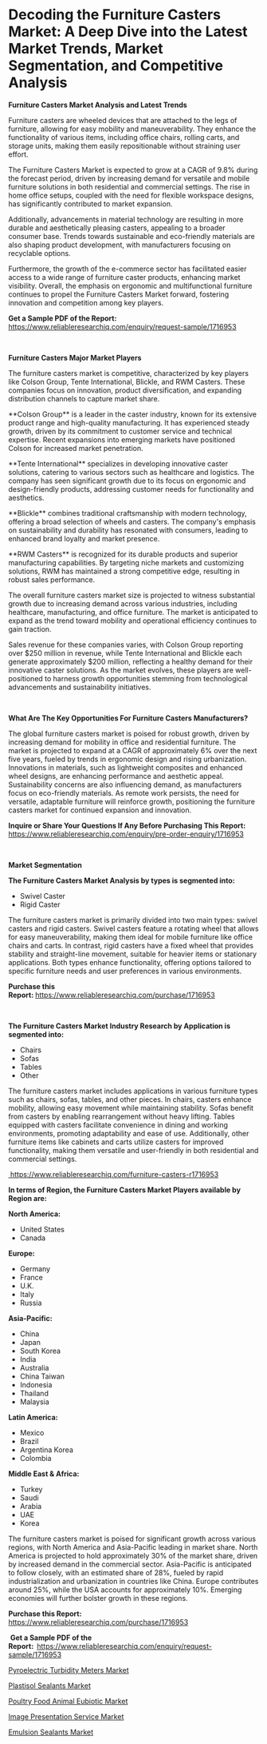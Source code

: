 <p><h1>Decoding the Furniture Casters Market: A Deep Dive into the Latest Market Trends, Market Segmentation, and Competitive Analysis</h1></p><p><strong>Furniture Casters Market Analysis and Latest Trends</strong></p>
<p><p>Furniture casters are wheeled devices that are attached to the legs of furniture, allowing for easy mobility and maneuverability. They enhance the functionality of various items, including office chairs, rolling carts, and storage units, making them easily repositionable without straining user effort. </p><p>The Furniture Casters Market is expected to grow at a CAGR of 9.8% during the forecast period, driven by increasing demand for versatile and mobile furniture solutions in both residential and commercial settings. The rise in home office setups, coupled with the need for flexible workspace designs, has significantly contributed to market expansion. </p><p>Additionally, advancements in material technology are resulting in more durable and aesthetically pleasing casters, appealing to a broader consumer base. Trends towards sustainable and eco-friendly materials are also shaping product development, with manufacturers focusing on recyclable options. </p><p>Furthermore, the growth of the e-commerce sector has facilitated easier access to a wide range of furniture caster products, enhancing market visibility. Overall, the emphasis on ergonomic and multifunctional furniture continues to propel the Furniture Casters Market forward, fostering innovation and competition among key players.</p></p>
<p><strong>Get a Sample PDF of the Report:&nbsp;</strong> <a href="https://www.reliableresearchiq.com/enquiry/request-sample/1716953?utm_campaign=1539&utm_medium=2&utm_source=Github&utm_content=ia&utm_term=13102024&utm_id=furniture-casters">https://www.reliableresearchiq.com/enquiry/request-sample/1716953</a></p>
<p>&nbsp;</p>
<p><strong>Furniture Casters Major Market Players</strong></p>
<p><p>The furniture casters market is competitive, characterized by key players like Colson Group, Tente International, Blickle, and RWM Casters. These companies focus on innovation, product diversification, and expanding distribution channels to capture market share.</p><p>**Colson Group** is a leader in the caster industry, known for its extensive product range and high-quality manufacturing. It has experienced steady growth, driven by its commitment to customer service and technical expertise. Recent expansions into emerging markets have positioned Colson for increased market penetration.</p><p>**Tente International** specializes in developing innovative caster solutions, catering to various sectors such as healthcare and logistics. The company has seen significant growth due to its focus on ergonomic and design-friendly products, addressing customer needs for functionality and aesthetics.</p><p>**Blickle** combines traditional craftsmanship with modern technology, offering a broad selection of wheels and casters. The company's emphasis on sustainability and durability has resonated with consumers, leading to enhanced brand loyalty and market presence.</p><p>**RWM Casters** is recognized for its durable products and superior manufacturing capabilities. By targeting niche markets and customizing solutions, RWM has maintained a strong competitive edge, resulting in robust sales performance.</p><p>The overall furniture casters market size is projected to witness substantial growth due to increasing demand across various industries, including healthcare, manufacturing, and office furniture. The market is anticipated to expand as the trend toward mobility and operational efficiency continues to gain traction.</p><p>Sales revenue for these companies varies, with Colson Group reporting over $250 million in revenue, while Tente International and Blickle each generate approximately $200 million, reflecting a healthy demand for their innovative caster solutions. As the market evolves, these players are well-positioned to harness growth opportunities stemming from technological advancements and sustainability initiatives.</p></p>
<p>&nbsp;</p>
<p><strong>What Are The Key Opportunities For Furniture Casters Manufacturers?</strong></p>
<p><p>The global furniture casters market is poised for robust growth, driven by increasing demand for mobility in office and residential furniture. The market is projected to expand at a CAGR of approximately 6% over the next five years, fueled by trends in ergonomic design and rising urbanization. Innovations in materials, such as lightweight composites and enhanced wheel designs, are enhancing performance and aesthetic appeal. Sustainability concerns are also influencing demand, as manufacturers focus on eco-friendly materials. As remote work persists, the need for versatile, adaptable furniture will reinforce growth, positioning the furniture casters market for continued expansion and innovation.</p></p>
<p><strong>Inquire or Share Your Questions If Any Before Purchasing This Report:</strong> <a href="https://www.reliableresearchiq.com/enquiry/pre-order-enquiry/1716953?utm_campaign=1539&utm_medium=2&utm_source=Github&utm_content=ia&utm_term=13102024&utm_id=furniture-casters">https://www.reliableresearchiq.com/enquiry/pre-order-enquiry/1716953</a></p>
<p>&nbsp;</p>
<p><strong>Market Segmentation</strong></p>
<p><strong>The Furniture Casters Market Analysis by types is segmented into:</strong></p>
<p><ul><li>Swivel Caster</li><li>Rigid Caster</li></ul></p>
<p><p>The furniture casters market is primarily divided into two main types: swivel casters and rigid casters. Swivel casters feature a rotating wheel that allows for easy maneuverability, making them ideal for mobile furniture like office chairs and carts. In contrast, rigid casters have a fixed wheel that provides stability and straight-line movement, suitable for heavier items or stationary applications. Both types enhance functionality, offering options tailored to specific furniture needs and user preferences in various environments.</p></p>
<p><strong>Purchase this Report:&nbsp;</strong><a href="https://www.reliableresearchiq.com/purchase/1716953?utm_campaign=1539&utm_medium=2&utm_source=Github&utm_content=ia&utm_term=13102024&utm_id=furniture-casters">https://www.reliableresearchiq.com/purchase/1716953</a></p>
<p>&nbsp;</p>
<p><strong>The Furniture Casters Market Industry Research by Application is segmented into:</strong></p>
<p><ul><li>Chairs</li><li>Sofas</li><li>Tables</li><li>Other</li></ul></p>
<p><p>The furniture casters market includes applications in various furniture types such as chairs, sofas, tables, and other pieces. In chairs, casters enhance mobility, allowing easy movement while maintaining stability. Sofas benefit from casters by enabling rearrangement without heavy lifting. Tables equipped with casters facilitate convenience in dining and working environments, promoting adaptability and ease of use. Additionally, other furniture items like cabinets and carts utilize casters for improved functionality, making them versatile and user-friendly in both residential and commercial settings.</p></p>
<p><a href="https://www.reliableresearchiq.com/furniture-casters-r1716953?utm_campaign=1539&utm_medium=2&utm_source=Github&utm_content=ia&utm_term=13102024&utm_id=furniture-casters">&nbsp;https://www.reliableresearchiq.com/furniture-casters-r1716953</a></p>
<p><strong>In terms of Region, the Furniture Casters Market Players available by Region are:</strong></p>
<p>
    <p> <strong> North America: </strong>
        <ul>
            <li>United States</li>
            <li>Canada</li>
        </ul>
        </p> 
    <p> <strong> Europe: </strong>
        <ul>
            <li>Germany</li>
            <li>France</li>
            <li>U.K.</li>
            <li>Italy</li>
            <li>Russia</li>
        </ul>
        </p> 
    <p> <strong> Asia-Pacific: </strong>
        <ul>
            <li>China</li>
            <li>Japan</li>
            <li>South Korea</li>
            <li>India</li>
            <li>Australia</li>
            <li>China Taiwan</li>
            <li>Indonesia</li>
            <li>Thailand</li>
            <li>Malaysia</li>
        </ul>
        </p> 
    <p> <strong> Latin America: </strong>
        <ul>
            <li>Mexico</li>
            <li>Brazil</li>
            <li>Argentina Korea</li>
            <li>Colombia</li>
        </ul>
        </p> 
    <p> <strong> Middle East & Africa: </strong>
        <ul>
            <li>Turkey</li>
            <li>Saudi</li>
            <li>Arabia</li>
            <li>UAE</li>
            <li>Korea</li>
        </ul>
    </p>
    </p>
<p><p>The furniture casters market is poised for significant growth across various regions, with North America and Asia-Pacific leading in market share. North America is projected to hold approximately 30% of the market share, driven by increased demand in the commercial sector. Asia-Pacific is anticipated to follow closely, with an estimated share of 28%, fueled by rapid industrialization and urbanization in countries like China. Europe contributes around 25%, while the USA accounts for approximately 10%. Emerging economies will further bolster growth in these regions.</p></p>
<p><strong>Purchase this Report: </strong><a href="https://www.reliableresearchiq.com/purchase/1716953?utm_campaign=1539&utm_medium=2&utm_source=Github&utm_content=ia&utm_term=13102024&utm_id=furniture-casters">https://www.reliableresearchiq.com/purchase/1716953</a></p>
<p>&nbsp;<strong>Get a Sample PDF of the Report:&nbsp;&nbsp;</strong><a href="https://www.reliableresearchiq.com/enquiry/request-sample/1716953?utm_campaign=1539&utm_medium=2&utm_source=Github&utm_content=ia&utm_term=13102024&utm_id=furniture-casters">https://www.reliableresearchiq.com/enquiry/request-sample/1716953</a></p>
<p><strong></strong></p>
<p><p><a href="https://www.linkedin.com/pulse/emerging-trends-pyroelectric-turbidity-meters-market-global-ugy2e?utm_campaign=1539&utm_medium=2&utm_source=Github&utm_content=ia&utm_term=13102024&utm_id=furniture-casters">Pyroelectric Turbidity Meters Market</a></p><p><a href="https://www.linkedin.com/pulse/global-plastisol-sealants-industry-research-report-competitive-u8lje?utm_campaign=1539&utm_medium=2&utm_source=Github&utm_content=ia&utm_term=13102024&utm_id=furniture-casters">Plastisol Sealants Market</a></p><p><a href="https://www.linkedin.com/pulse/market-dynamics-future-trends-global-poultry-food-animal-hz9xe?utm_campaign=1539&utm_medium=2&utm_source=Github&utm_content=ia&utm_term=13102024&utm_id=furniture-casters">Poultry Food Animal Eubiotic Market</a></p><p><a href="https://github.com/wwwkeltoum/Market-Research-Report-List-5/blob/main/image-presentation-service-market.md?utm_campaign=1539&utm_medium=2&utm_source=Github&utm_content=ia&utm_term=13102024&utm_id=furniture-casters">Image Presentation Service Market</a></p><p><a href="https://www.linkedin.com/pulse/consumer-behavior-shifts-emulsion-sealants-market-demand-myyae?utm_campaign=1539&utm_medium=2&utm_source=Github&utm_content=ia&utm_term=13102024&utm_id=furniture-casters">Emulsion Sealants Market</a></p></p>